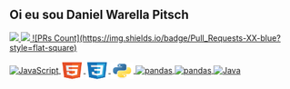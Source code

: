 
## Oi eu sou Daniel Warella Pitsch
<div align="left">
  <a href="https://github.com/DanielWPitsch">
  <img height="180em" src="https://github-readme-stats.vercel.app/api?username=DanielWPitsch&show_icons=true&theme=highcontrast&include_all_commits=false&count_private=false"/>
  <img height="180em" src="https://github-readme-stats.vercel.app/api/top-langs/?username=DanielWPitsch&layout=compact&langs_count=8&hide=jupyter%20notebook,html&theme=highcontrast"/>
    ![PRs Count](https://img.shields.io/badge/Pull_Requests-XX-blue?style=flat-square)
</div>

<div style="display: inline_block"><br>
  <img align="center" alt="JavaScript" height="30" width="40" src="https://cdn.jsdelivr.net/gh/devicons/devicon/icons/javascript/javascript-plain.svg">
  <img align="center" alt="HTML" height="30" width="40" src="https://raw.githubusercontent.com/devicons/devicon/master/icons/html5/html5-original.svg">
  <img align="center" alt="CSS" height="30" width="40" src="https://raw.githubusercontent.com/devicons/devicon/master/icons/css3/css3-original.svg">
  <img align="center" alt="Python" height="30" width="40" src="https://raw.githubusercontent.com/devicons/devicon/master/icons/python/python-original.svg">
  <img align="center" alt="pandas" height="30" width="40" src="https://cdn.jsdelivr.net/gh/devicons/devicon/icons/pandas/pandas-original.svg" />
  <img align="center" alt="pandas" height="30" width="40" src="https://cdn.jsdelivr.net/gh/devicons/devicon/icons/jupyter/jupyter-original-wordmark.svg" />
  <img align="center" alt="Java" height="30" width="40" src="https://cdn.jsdelivr.net/gh/devicons/devicon/icons/java/java-original-wordmark.svg" />
</div>
